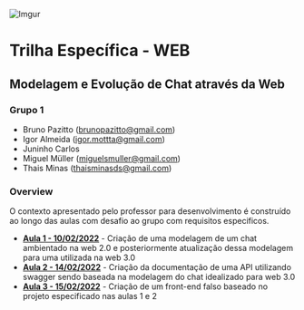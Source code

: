 ![Imgur](https://i.imgur.com/j9JmM4L.png)

# **Trilha Específica - WEB**

## **Modelagem e Evolução de Chat através da Web**

### **Grupo 1**
- Bruno Pazitto (brunopazitto@gmail.com)
- Igor Almeida (igor.mottta@gmail.com)
- Juninho Carlos 
- Miguel Müller (miguelsmuller@gmail.com)
- Thais Minas (thaisminasds@gmail.com)


### **Overview**
O contexto apresentado pelo professor para desenvolvimento é construído ao longo das aulas com desafio ao grupo com requisitos especificos.

- **[Aula 1 - 10/02/2022](./aula-1/)** - Criação de uma modelagem de um chat ambientado na web 2.0 e posteriormente atualização dessa modelagem para uma utilizada na web 3.0
- **[Aula 2 - 14/02/2022](./aula-2/)** - Criação da documentação de uma API utilizando swagger sendo baseada na modelagem do chat idealizado para web 3.0
- **[Aula 3 - 15/02/2022](./aula-3-front/)** - Criação de um front-end falso baseado no projeto especificado nas aulas 1 e 2